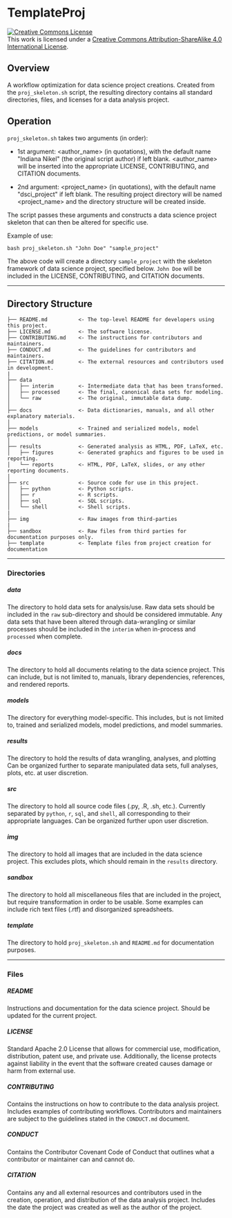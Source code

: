 # TemplateProj

<a rel="license" href="http://creativecommons.org/licenses/by-sa/4.0/"><img alt="Creative Commons License" style="border-width:0" src="https://i.creativecommons.org/l/by-sa/4.0/88x31.png" /></a><br />This work is licensed under a <a rel="license" href="http://creativecommons.org/licenses/by-sa/4.0/">Creative Commons Attribution-ShareAlike 4.0 International License</a>.

## Overview

A workflow optimization for data science project creations. Created from the `proj_skeleton.sh` script, the resulting directory contains all standard directories, files, and licenses for a data analysis project.

## Operation

`proj_skeleton.sh` takes two arguments (in order):

* 1st argument: <author_name> (in quotations), with the default name "Indiana Nikel" (the original script author) if left blank. <author_name> will be inserted into the appropriate LICENSE, CONTRIBUTING, and CITATION documents.

* 2nd argument: <project_name> (in quotations), with the default name "dsci_project" if left blank. The resulting project directory will be named <project_name> and the directory structure will be created inside.

The script passes these arguments and constructs a data science project skeleton that can then be altered for specific use.

Example of use:
 ```
bash proj_skeleton.sh "John Doe" "sample_project"

 ```
The above code will create a directory `sample_project` with the skeleton framework of data science project, specified below. `John Doe` will be included in the LICENSE, CONTRIBUTING, and CITATION documents.

---

## Directory Structure

```
├── README.md          <- The top-level README for developers using this project.
├── LICENSE.md         <- The software license.
├── CONTRIBUTING.md    <- The instructions for contributors and maintainers.
├── CONDUCT.md         <- The guidelines for contributors and maintainers.
├── CITATION.md        <- The external resources and contributors used in development.
|
├── data
│   ├── interim        <- Intermediate data that has been transformed.
│   ├── processed      <- The final, canonical data sets for modeling.
│   └── raw            <- The original, immutable data dump.
│
├── docs               <- Data dictionaries, manuals, and all other explanatory materials.
│
├── models             <- Trained and serialized models, model predictions, or model summaries.
│
├── results            <- Generated analysis as HTML, PDF, LaTeX, etc.
│   ├── figures        <- Generated graphics and figures to be used in reporting.
│   └── reports        <- HTML, PDF, LaTeX, slides, or any other reporting documents.
│
├── src                <- Source code for use in this project.
│   ├── python         <- Python scripts.
│   ├── r              <- R scripts.
│   ├── sql            <- SQL scripts.
│   └── shell          <- Shell scripts.
|
├── img                <- Raw images from third-parties
|
├── sandbox            <- Raw files from third parties for documentation purposes only.
├── template           <- Template files from project creation for documentation
```

---

### Directories

##### data

The directory to hold data sets for analysis/use. Raw data sets should be included in the `raw` sub-directory and should be considered immutable. Any data sets that have been altered through data-wrangling or similar processes should be included in the `interim` when in-process and `processed` when complete.

##### docs

The directory to hold all documents relating to the data science project. This can include, but is not limited to, manuals, library dependencies, references, and rendered reports.

##### models

The directory for everything model-specific. This includes, but is not limited to, trained and serialized models, model predictions, and model summaries.

##### results

 The directory to hold the results of data wrangling, analyses, and plotting Can be organized further to separate manipulated data sets, full analyses, plots, etc. at user discretion.

##### src

The directory to hold all source code files (.py, .R, .sh, etc.). Currently separated by `python`, `r`, `sql`, and `shell`, all corresponding to their appropriate languages. Can be organized further upon user discretion.

##### img

The directory to hold all images that are included in the data science project. This excludes plots, which should remain in the `results` directory.

##### sandbox

The directory to hold all miscellaneous files that are included in the project, but require transformation in order to be usable. Some examples can include rich text files (.rtf) and disorganized spreadsheets.

##### template

The directory to hold `proj_skeleton.sh` and `README.md` for documentation purposes.

---

### Files

##### README

Instructions and documentation for the data science project. Should be updated for the current project.

##### LICENSE

Standard Apache 2.0 License that allows for commercial use, modification, distribution, patent use, and private use. Additionally, the license protects against liability in the event that the software created causes damage or harm from external use.

##### CONTRIBUTING

Contains the instructions on how to contribute to the data analysis project. Includes examples of contributing workflows. Contributors and maintainers are subject to the guidelines stated in the `CONDUCT.md` document.

##### CONDUCT

Contains the Contributor Covenant Code of Conduct that outlines what a contributor or maintainer can and cannot do.

##### CITATION

Contains any and all external resources and contributors used in the creation, operation, and distribution of the data analysis project. Includes the date the project was created as well as the author of the project.
